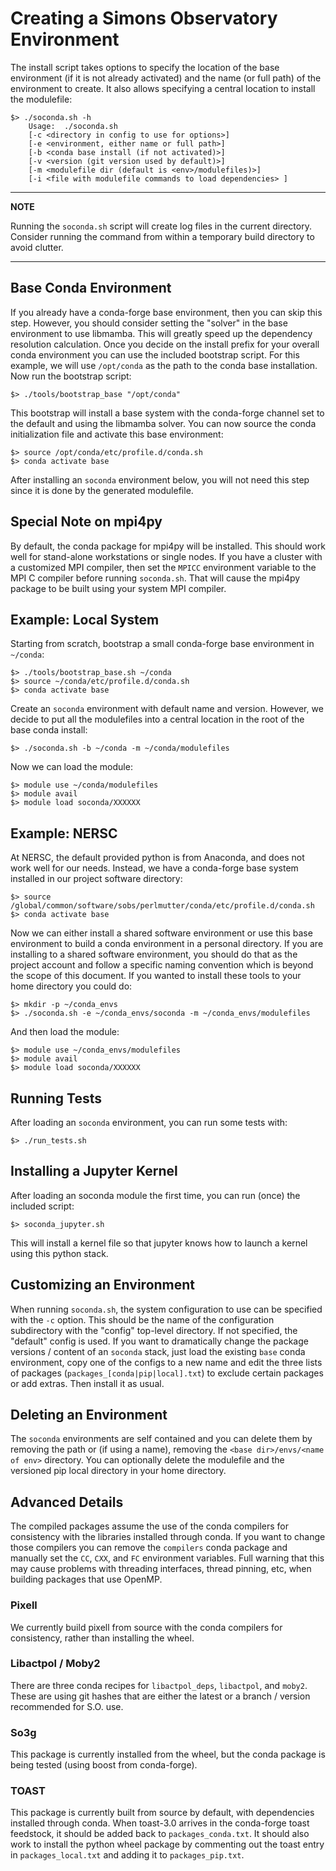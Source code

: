 # Creating a Simons Observatory Environment

The install script takes options to specify the location of the base environment
(if it is not already activated) and the name (or full path) of the environment
to create. It also allows specifying a central location to install the
modulefile:

    $> ./soconda.sh -h
        Usage:  ./soconda.sh
        [-c <directory in config to use for options>]
        [-e <environment, either name or full path>]
        [-b <conda base install (if not activated)>]
        [-v <version (git version used by default)>]
        [-m <modulefile dir (default is <env>/modulefiles)>]
        [-i <file with modulefile commands to load dependencies> ]

---
**NOTE**

Running the `soconda.sh` script will create log files in the current directory.
Consider running the command from within a temporary build directory to avoid
clutter.

---

## Base Conda Environment

If you already have a conda-forge base environment, then you can skip this
step. However, you should consider setting the "solver" in the base environment
to use libmamba. This will greatly speed up the dependency resolution
calculation. Once you decide on the install prefix for your overall conda
environment you can use the included bootstrap script. For this example, we
will use `/opt/conda` as the path to the conda base installation. Now run the
bootstrap script:

    $> ./tools/bootstrap_base "/opt/conda"

This bootstrap will install a base system with the conda-forge channel set to
the default and using the libmamba solver. You can now source the conda
initialization file and activate this base environment:

    $> source /opt/conda/etc/profile.d/conda.sh
    $> conda activate base

After installing an `soconda` environment below, you will not need this step
since it is done by the generated modulefile.

## Special Note on mpi4py

By default, the conda package for mpi4py will be installed. This should work
well for stand-alone workstations or single nodes. If you have a cluster with a
customized MPI compiler, then set the `MPICC` environment variable to the MPI C
compiler before running `soconda.sh`. That will cause the mpi4py package to
be built using your system MPI compiler.

## Example:  Local System

Starting from scratch, bootstrap a small conda-forge base environment in `~/conda`:

    $> ./tools/bootstrap_base.sh ~/conda
    $> source ~/conda/etc/profile.d/conda.sh
    $> conda activate base

Create an `soconda` environment with default name and version. However, we
decide to put all the modulefiles into a central location in the root of the
base conda install:

    $> ./soconda.sh -b ~/conda -m ~/conda/modulefiles

Now we can load the module:

    $> module use ~/conda/modulefiles
    $> module avail
    $> module load soconda/XXXXXX

## Example:  NERSC

At NERSC, the default provided python is from Anaconda, and does not work well
for our needs. Instead, we have a conda-forge base system installed in our
project software directory:

    $> source /global/common/software/sobs/perlmutter/conda/etc/profile.d/conda.sh
    $> conda activate base

Now we can either install a shared software environment or use this base
environment to build a conda environment in a personal directory. If you are
installing to a shared software environment, you should do that as the project
account and follow a specific naming convention which is beyond the scope of
this document. If you wanted to install these tools to your home directory you
could do:

    $> mkdir -p ~/conda_envs
    $> ./soconda.sh -e ~/conda_envs/soconda -m ~/conda_envs/modulefiles

And then load the module:

    $> module use ~/conda_envs/modulefiles
    $> module avail
    $> module load soconda/XXXXXX

## Running Tests

After loading an `soconda` environment, you can run some tests with:

    $> ./run_tests.sh

## Installing a Jupyter Kernel

After loading an soconda module the first time, you can run (once) the included script:

    $> soconda_jupyter.sh

This will install a kernel file so that jupyter knows how to launch a kernel
using this python stack.

## Customizing an Environment

When running `soconda.sh`, the system configuration to use can be specified
with the `-c` option. This should be the name of the configuration subdirectory
with the "config" top-level directory. If not specified, the "default" config
is used. If you want to dramatically change the package versions / content of
an `soconda` stack, just load the existing `base` conda environment, copy one
of the configs to a new name and edit the three lists of packages
(`packages_[conda|pip|local].txt`) to exclude certain packages or add extras.
Then install it as usual.

## Deleting an Environment

The `soconda` environments are self contained and you can delete them by
removing the path or (if using a name), removing the `<base dir>/envs/<name of
env>` directory. You can optionally delete the modulefile and the versioned pip
local directory in your home directory.

## Advanced Details

The compiled packages assume the use of the conda compilers for consistency with
the libraries installed through conda. If you want to change those compilers you
can remove the `compilers` conda package and manually set the `CC`, `CXX`, and `FC`
environment variables. Full warning that this may cause problems with threading
interfaces, thread pinning, etc, when building packages that use OpenMP.

### Pixell

We currently build pixell from source with the conda compilers for consistency,
rather than installing the wheel.

### Libactpol / Moby2

There are three conda recipes for `libactpol_deps`, `libactpol`, and `moby2`.
These are using git hashes that are either the latest or a branch / version
recommended for S.O. use.

### So3g

This package is currently installed from the wheel, but the conda package is
being tested (using boost from conda-forge).

### TOAST

This package is currently built from source by default, with dependencies
installed through conda. When toast-3.0 arrives in the conda-forge toast
feedstock, it should be added back to `packages_conda.txt`. It should also work
to install the python wheel package by commenting out the toast entry in
`packages_local.txt` and adding it to `packages_pip.txt`.



